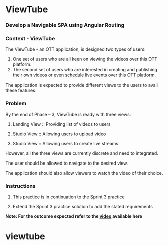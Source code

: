 # ViewTube

### Develop a Navigable SPA using Angular Routing

### Context - ViewTube

The ViewTube - an OTT application, is designed two types of users:​

1. One set of users who are all keen on viewing the videos over this OTT platform.​
2. The second set of users who are interested in creating and publishing their own videos  or even schedule live events over this OTT platform.​

The application is expected to provide different views to the users to avail these features.

### Problem

By the end of Phase – 3, ViewTube is ready with three views:

1. Landing View :: Providing list of videos to users

2. Studio View :: Allowing users to upload video

3. Studio View :: Allowing users to create live streams

However, all the three views are currently discrete and need to integrated.

The user should be allowed to navigate to the desired view.

The application should also allow viewers to watch the video of their choice.


### Instructions

1. This practice is in continuation to the Sprint 3 practice

2. Extend the Sprint 3 practice solution to add the stated requirements

**Note: For the outcome expected refer to the [video](viewtube_with_navigation.mp4) available here**
# viewtube
